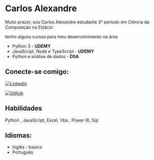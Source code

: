 # Carlos Alexandre 
Muito prazer, sou Carlos Alexandre estudante 3° periodo em Ciência da Computação na Estâcio </br> 

tenho alguns cursos para meu desenvolvimento na área 
* Python 3  - __UDEMY__
* JavaScript, Node e TypeScript - __UDEMY__
* Python e análise de dados  - __DSA__

## Conecte-se comigo:

[![LinkedIn](https://img.shields.io/badge/LinkedIn-000?style=for-the-badge&logo=linkedin&logoColor=0E76A8)](www.linkedin.com/in/carlos-alexandre-da-silva-santos-1b6704122)


[![Github](https://img.shields.io/badge/GitHub-100000?style=for-the-badge&logo=github&logoColor=white)](https://github.com/carlosale00) 


## Habilidades
Python , JavaScript, Excel, Vba , Power BI, Sql

## Idiomas:
- Inglês - basico
- Português